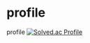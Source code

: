 # profile
profile
[![Solved.ac Profile](http://mazassumnida.wtf/api/generate_badge?boj=thswlsldf)](https://solved.ac/thswlsdlf)
